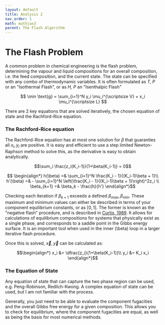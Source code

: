 ```yaml
---
layout: default
title: Analysis 2
nav_order: 1
math: mathjax3
parent: The Flash Algorithm
---
```


# The Flash Problem
A common problem in chemical engineering is the flash problem, determining the vapour and liquid compositions for an overall composition, i.e. the feed composition, and the current state.
The state can be specified with any combo of thermodynamic variables. It is often formulated as *T, P* or an "Isothermal Flash", or as *H, P* an "Isenthalpic Flash"

$$
\min \text{g} = \sum_{i=1}^N y_i \mu_i^{\scriptsize V} + x_i \mu_i^{\scriptsize L} $$

There are 2 key equations that are solved iteratively, the chosen equation of state and the Rachford-Rice equation.

### The Rachford-Rice equation

The Rachford-Rice equation has at most one solution for $\beta$ that guaranties all $x_i, y_i$ are positive. It is easy and efficient to use a step limited Newton-Raphson method to solve this, as the derivative is easy to obtain analytically.

$$\sum_i \frac{z_i(K_i-1)}{1+\beta(K_i-1)} = 0$$

$$
\begin{align*} 
h(\beta) =& \sum_{i=1}^N \frac{K_i - 1}{(K_i-1)\beta + 1}\\
h'(\beta) =& - \sum_{i=1}^N \left(\frac{K_i - 1}{(K_i-1)\beta + 1}\right)^2z_i \\
\beta_{k+1} =& \beta_k - \frac{h}{h'}
\end{align*}$$

Checking each iteration if $\beta_{k+1}$ exceeds a defined $\beta_{max}, \beta_{min}$. These maximum and minimum values can either be described in terms of your component equilibrium constants, or as $[0, 1]$. The former is known as the "negative flash" procedure, and is described in [Curtis, 1989](http://dx.doi.org/10.1016/0378-3812(89)80072-X). It allows for calculations of equilibrium compositions for systems that physically exist as a single phase, and corresponds to a saddle point in the Gibbs energy surface. It is an important tool when used in the inner \(\beta\) loop in a larger iterative flash procedure. 

Once this is solved, $\vec{x}, \vec{y}$ can be calculated as:

$$\begin{align*} x_i &= \dfrac{z_i}{1+\beta(K_i-1)}\\ y_i &= K_i x_i \end{align*}$$

### The Equation of State

Any equation of state that can capture the two phase region can be used, e.g. Peng-Robinson, Redlich-Kwong. A complex equation of state can be used, but I am not familiar with the process.

Generally, you just need to be able to evaluate the component fugacities and the overall Gibbs free energy for a given composition. This allows you to check for equilibrium, where the component fugacities are equal, as well as being the basis for most numerical methods.


